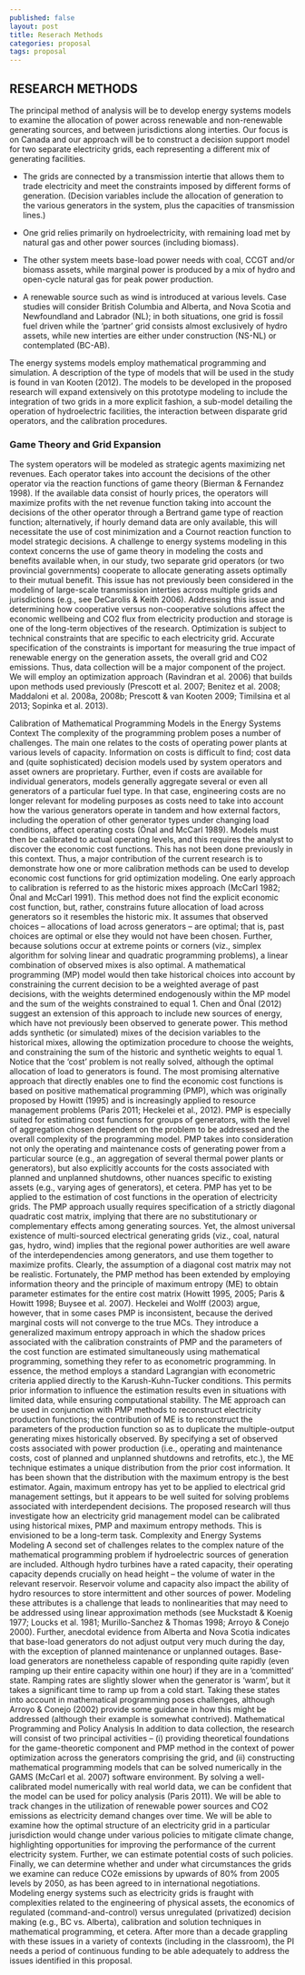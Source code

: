 ```yaml
---
published: false
layout: post
title: Reserach Methods
categories: proposal
tags: proposal
---
```

## RESEARCH METHODS

The principal method of analysis will be to develop energy systems models to examine the allocation of power across renewable and non-renewable generating sources, and between jurisdictions along interties. Our focus is on Canada and our approach will be to construct a decision support model for two separate electricity grids, each representing a different mix of generating facilities.

 - The grids are connected by a transmission intertie that allows them to trade electricity and meet the constraints imposed by different forms of generation. (Decision variables include the allocation of generation to the various generators in the system, plus the capacities of transmission lines.) 

 - One grid relies primarily on hydroelectricity, with remaining load met by natural gas and other power sources (including biomass). 
 - The other system meets base-load power needs with coal, CCGT and/or biomass assets, while marginal power is produced by a mix of hydro and open-cycle natural gas for peak power production. 
 - A renewable source such as wind is introduced at various levels. Case studies will consider British Columbia and Alberta, and Nova Scotia and Newfoundland and Labrador (NL); in both situations, one grid is fossil fuel driven while the ‘partner’ grid consists almost exclusively of hydro assets, while new interties are either under construction (NS-NL) or contemplated (BC-AB).
 
The energy systems models employ mathematical programming and simulation. A description of the type of models that will be used in the study is found in van Kooten (2012). The models to be developed in the proposed research will expand extensively on this prototype modeling to include the integration of two grids in a more explicit fashion, a sub-model detailing the operation of hydroelectric facilities, the interaction between disparate grid operators, and the calibration procedures.

### Game Theory and Grid Expansion
The system operators will be modeled as strategic agents maximizing net revenues. Each
operator takes into account the decisions of the other operator via the reaction functions of game theory
(Bierman & Fernandez 1998). If the available data consist of hourly prices, the operators will maximize
profits with the net revenue function taking into account the decisions of the other operator through a
Bertrand game type of reaction function; alternatively, if hourly demand data are only available, this will
necessitate the use of cost minimization and a Cournot reaction function to model strategic decisions.
A challenge to energy systems modeling in this context concerns the use of game theory in
modeling the costs and benefits available when, in our study, two separate grid operators (or two
provincial governments) cooperate to allocate generating assets optimally to their mutual benefit. This
issue has not previously been considered in the modeling of large-scale transmission interties across
multiple grids and jurisdictions (e.g., see DeCarolis & Keith 2006). Addressing this issue and
determining how cooperative versus non-cooperative solutions affect the economic wellbeing and CO2
flux from electricity production and storage is one of the long-term objectives of the research.
Optimization is subject to technical constraints that are specific to each electricity grid. Accurate
specification of the constraints is important for measuring the true impact of renewable energy on the
generation assets, the overall grid and CO2 emissions. Thus, data collection will be a major component
of the project. We will employ an optimization approach (Ravindran et al. 2006) that builds upon
methods used previously (Prescott et al. 2007; Benitez et al. 2008; Maddaloni et al. 2008a, 2008b;
Prescott & van Kooten 2009; Timilsina et al 2013; Sopinka et al. 2013).

Calibration of Mathematical Programming Models in the Energy Systems Context
The complexity of the programming problem poses a number of challenges. The main one relates
to the costs of operating power plants at various levels of capacity. Information on costs is difficult to
find; cost data and (quite sophisticated) decision models used by system operators and asset owners are
proprietary. Further, even if costs are available for individual generators, models generally aggregate
several or even all generators of a particular fuel type. In that case, engineering costs are no longer
relevant for modeling purposes as costs need to take into account how the various generators operate in
tandem and how external factors, including the operation of other generator types under changing load
conditions, affect operating costs (Önal and McCarl 1989). Models must then be calibrated to actual
operating levels, and this requires the analyst to discover the economic cost functions. This has not been
done previously in this context. Thus, a major contribution of the current research is to demonstrate how
one or more calibration methods can be used to develop economic cost functions for grid optimization
modeling.
One early approach to calibration is referred to as the historic mixes approach (McCarl 1982;
Önal and McCarl 1991). This method does not find the explicit economic cost function, but, rather,
constrains future allocation of load across generators so it resembles the historic mix. It assumes that
observed choices – allocations of load across generators – are optimal; that is, past choices are optimal
or else they would not have been chosen. Further, because solutions occur at extreme points or corners
(viz., simplex algorithm for solving linear and quadratic programming problems), a linear combination
of observed mixes is also optimal. A mathematical programming (MP) model would then take historical
choices into account by constraining the current decision to be a weighted average of past decisions,
with the weights determined endogenously within the MP model and the sum of the weights constrained
to equal 1. Chen and Önal (2012) suggest an extension of this approach to include new sources of
energy, which have not previously been observed to generate power. This method adds synthetic (or
simulated) mixes of the decision variables to the historical mixes, allowing the optimization procedure to
choose the weights, and constraining the sum of the historic and synthetic weights to equal 1. Notice that
the ‘cost’ problem is not really solved, although the optimal allocation of load to generators is found.
The most promising alternative approach that directly enables one to find the economic cost
functions is based on positive mathematical programming (PMP), which was originally proposed by
Howitt (1995) and is increasingly applied to resource management problems (Paris 2011; Heckelei et al.,
2012). PMP is especially suited for estimating cost functions for groups of generators, with the level of
aggregation chosen dependent on the problem to be addressed and the overall complexity of the
programming model. PMP takes into consideration not only the operating and maintenance costs of
generating power from a particular source (e.g., an aggregation of several thermal power plants or
generators), but also explicitly accounts for the costs associated with planned and unplanned shutdowns,
other nuances specific to existing assets (e.g., varying ages of generators), et cetera. PMP has yet to be
applied to the estimation of cost functions in the operation of electricity grids.
The PMP approach usually requires specification of a strictly diagonal quadratic cost matrix,
implying that there are no substitutionary or complementary effects among generating sources. Yet, the
almost universal existence of multi-sourced electrical generating grids (viz., coal, natural gas, hydro,
wind) implies that the regional power authorities are well aware of the interdependencies among
generators, and use them together to maximize profits. Clearly, the assumption of a diagonal cost matrix
may not be realistic. Fortunately, the PMP method has been extended by employing information theory
and the principle of maximum entropy (ME) to obtain parameter estimates for the entire cost matrix
(Howitt 1995, 2005; Paris & Howitt 1998; Buysee et al. 2007).
Heckelei and Wolff (2003) argue, however, that in some cases PMP is inconsistent, because the
derived marginal costs will not converge to the true MCs. They introduce a generalized maximum
entropy approach in which the shadow prices associated with the calibration constraints of PMP and the
parameters of the cost function are estimated simultaneously using mathematical programming, something they refer to as econometric programming. In essence, the method employs a standard
Lagrangian with econometric criteria applied directly to the Karush-Kuhn-Tucker conditions. This
permits prior information to influence the estimation results even in situations with limited data, while
ensuring computational stability.
The ME approach can be used in conjunction with PMP methods to reconstruct electricity
production functions; the contribution of ME is to reconstruct the parameters of the production function
so as to duplicate the multiple-output generating mixes historically observed. By specifying a set of
observed costs associated with power production (i.e., operating and maintenance costs, cost of planned
and unplanned shutdowns and retrofits, etc.), the ME technique estimates a unique distribution from the
prior cost information. It has been shown that the distribution with the maximum entropy is the best
estimator. Again, maximum entropy has yet to be applied to electrical grid management settings, but it
appears to be well suited for solving problems associated with interdependent decisions. The proposed
research will thus investigate how an electricity grid management model can be calibrated using
historical mixes, PMP and maximum entropy methods. This is envisioned to be a long-term task.
Complexity and Energy Systems Modeling
A second set of challenges relates to the complex nature of the mathematical programming
problem if hydroelectric sources of generation are included. Although hydro turbines have a rated
capacity, their operating capacity depends crucially on head height – the volume of water in the relevant
reservoir. Reservoir volume and capacity also impact the ability of hydro resources to store intermittent
and other sources of power. Modeling these attributes is a challenge that leads to nonlinearities that may
need to be addressed using linear approximation methods (see Muckstadt & Koenig 1977; Loucks et al.
1981; Murillo-Sanchez & Thomas 1998; Arroyo & Conejo 2000).
Further, anecdotal evidence from Alberta and Nova Scotia indicates that base-load generators do
not adjust output very much during the day, with the exception of planned maintenance or unplanned
outages. Base-load generators are nonetheless capable of responding quite rapidly (even ramping up
their entire capacity within one hour) if they are in a ‘committed’ state. Ramping rates are slightly slower
when the generator is ‘warm’, but it takes a significant time to ramp up from a cold start. Taking these
states into account in mathematical programming poses challenges, although Arroyo & Conejo (2002)
provide some guidance in how this might be addressed (although their example is somewhat contrived).
Mathematical Programming and Policy Analysis
In addition to data collection, the research will consist of two principal activities – (i) providing
theoretical foundations for the game-theoretic component and PMP method in the context of power
optimization across the generators comprising the grid, and (ii) constructing mathematical programming
models that can be solved numerically in the GAMS (McCarl et al. 2007) software environment. By
solving a well-calibrated model numerically with real world data, we can be confident that the model
can be used for policy analysis (Paris 2011). We will be able to track changes in the utilization of
renewable power sources and CO2 emissions as electricity demand changes over time. We will be able to
examine how the optimal structure of an electricity grid in a particular jurisdiction would change under
various policies to mitigate climate change, highlighting opportunities for improving the performance of
the current electricity system. Further, we can estimate potential costs of such policies. Finally, we can
determine whether and under what circumstances the grids we examine can reduce CO2e emissions by
upwards of 80% from 2005 levels by 2050, as has been agreed to in international negotiations.
Modeling energy systems such as electricity grids is fraught with complexities related to the
engineering of physical assets, the economics of regulated (command-and-control) versus unregulated
(privatized) decision making (e.g., BC vs. Alberta), calibration and solution techniques in mathematical
programming, et cetera. After more than a decade grappling with these issues in a variety of contexts
(including in the classroom), the PI needs a period of continuous funding to be able adequately to
address the issues identified in this proposal.

